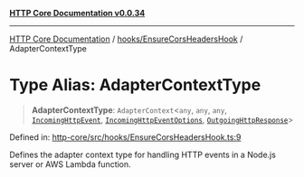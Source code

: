 [**HTTP Core Documentation v0.0.34**](../../../README.md)

***

[HTTP Core Documentation](../../../modules.md) / [hooks/EnsureCorsHeadersHook](../README.md) / AdapterContextType

# Type Alias: AdapterContextType

> **AdapterContextType**: `AdapterContext`\<`any`, `any`, `any`, [`IncomingHttpEvent`](../../../IncomingHttpEvent/classes/IncomingHttpEvent.md), [`IncomingHttpEventOptions`](../../../IncomingHttpEvent/interfaces/IncomingHttpEventOptions.md), [`OutgoingHttpResponse`](../../../OutgoingHttpResponse/classes/OutgoingHttpResponse.md)\>

Defined in: [http-core/src/hooks/EnsureCorsHeadersHook.ts:9](https://github.com/stonemjs/http-core/blob/eaa01dbfed8a1d56fab239821e27802dd54ab017/src/hooks/EnsureCorsHeadersHook.ts#L9)

Defines the adapter context type for handling HTTP events in a Node.js server or AWS Lambda function.
